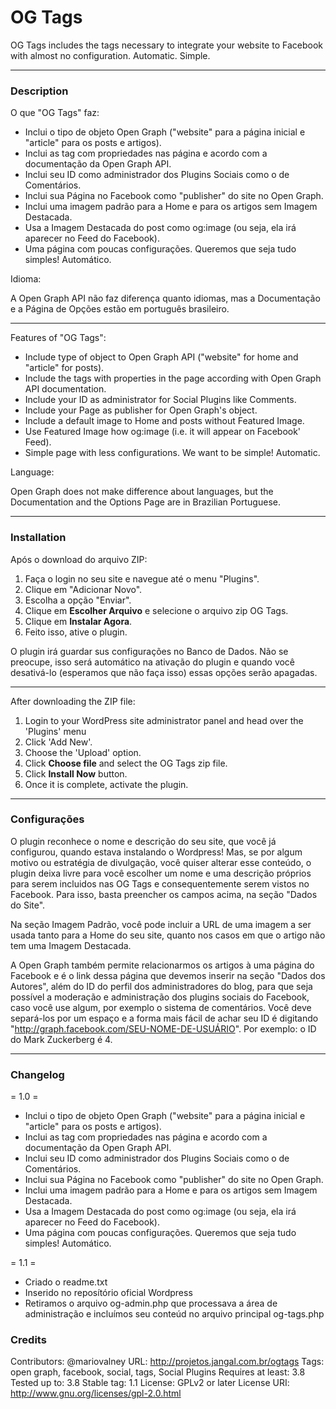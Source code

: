 OG Tags
=======

OG Tags includes the tags necessary to integrate your website to Facebook with almost no configuration. Automatic. Simple.

______________


### Description

O que "OG Tags" faz:

* Inclui o tipo de objeto Open Graph ("website" para a página inicial e "article" para os posts e artigos).
* Inclui as tag com propriedades nas página e acordo com a documentação da Open Graph API.
* Inclui seu ID como administrador dos Plugins Sociais como o de Comentários.
* Inclui sua Página no Facebook como "publisher" do site no Open Graph.
* Inclui uma imagem padrão para a Home e para os artigos sem Imagem Destacada.
* Usa a Imagem Destacada do post como og:image (ou seja, ela irá aparecer no Feed do Facebook).
* Uma página com poucas configurações. Queremos que seja tudo simples! Automático.

Idioma:

A Open Graph API não faz diferença quanto idiomas, mas a Documentação e a Página de Opções estão em português brasileiro.

_____


Features of "OG Tags":

* Include type of object to Open Graph API ("website" for home and "article" for posts).
* Include the tags with properties in the page according with Open Graph API documentation.
* Include your ID as administrator for Social Plugins like Comments.
* Include your Page as publisher for Open Graph's object.
* Include a default image to Home and posts without Featured Image.
* Use Featured Image how og:image (i.e. it will appear on Facebook' Feed).
* Simple page with less configurations. We want to be simple! Automatic.

Language:

Open Graph does not make difference about languages, but the Documentation and the Options Page are in Brazilian Portuguese.

______________


### Installation

Após o download do arquivo ZIP:
1. Faça o login no seu site e navegue até o menu "Plugins".
2. Clique em "Adicionar Novo".
3. Escolha a opção "Enviar".
4. Clique em **Escolher Arquivo** e selecione o arquivo zip OG Tags.
5. Clique em **Instalar Agora**.
6. Feito isso, ative o plugin.

O plugin irá guardar sus configurações no Banco de Dados. 
Não se preocupe, isso será automático na ativação do plugin e quando você desativá-lo (esperamos que não faça isso) essas opções serão apagadas.

_____


After downloading the ZIP file: 
1.  Login to your WordPress site administrator panel and head over the 'Plugins' menu  
2.  Click 'Add New'.
3.  Choose the 'Upload' option.
4.  Click **Choose file** and select the OG Tags zip file.  
5.  Click **Install Now** button.  
6.  Once it is complete, activate the plugin.

______________

### Configurações

O plugin reconhece o nome e descrição do seu site, que você já configurou, quando estava instalando o Wordpress! Mas, se por algum motivo ou estratégia de divulgação, você quiser alterar esse conteúdo, o plugin deixa livre para você escolher um nome e uma descrição próprios para serem incluidos nas OG Tags e consequentemente serem vistos no Facebook. 
Para isso, basta preencher os campos acima, na seção "Dados do Site".

Na seção Imagem Padrão, você pode incluir a URL de uma imagem a ser usada tanto para a Home do seu site, quanto nos casos em que o artigo não tem uma Imagem Destacada.

A Open Graph também permite relacionarmos os artigos à uma página do Facebook e é o link dessa página que devemos inserir na seção "Dados dos Autores", além do ID do perfil dos administradores do blog, para que seja possível a moderação e administração dos plugins sociais do Facebook, caso você use algum, por exemplo o sistema de comentários. 
Você deve separá-los por um espaço e a forma mais fácil de achar seu ID é digitando "http://graph.facebook.com/SEU-NOME-DE-USUÁRIO". Por exemplo: o ID do Mark Zuckerberg é 4.

______________


### Changelog

= 1.0 =

* Inclui o tipo de objeto Open Graph ("website" para a página inicial e "article" para os posts e artigos).
* Inclui as tag com propriedades nas página e acordo com a documentação da Open Graph API.
* Inclui seu ID como administrador dos Plugins Sociais como o de Comentários.
* Inclui sua Página no Facebook como "publisher" do site no Open Graph.
* Inclui uma imagem padrão para a Home e para os artigos sem Imagem Destacada.
* Usa a Imagem Destacada do post como og:image (ou seja, ela irá aparecer no Feed do Facebook).
* Uma página com poucas configurações. Queremos que seja tudo simples! Automático.

= 1.1 =

* Criado o readme.txt
* Inserido no reposítório oficial Wordpress
* Retiramos o arquivo og-admin.php que processava a área de administração e incluímos seu conteúd no arquivo principal og-tags.php

### Credits

Contributors: @mariovalney
URL: http://projetos.jangal.com.br/ogtags
Tags: open graph, facebook, social, tags, Social Plugins
Requires at least: 3.8
Tested up to: 3.8
Stable tag: 1.1
License: GPLv2 or later
License URI: http://www.gnu.org/licenses/gpl-2.0.html
